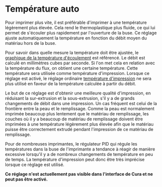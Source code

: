 Température auto
===

Pour imprimer plus vite, il est préférable d'imprimer à une température légèrement plus élevée. Cela rend le thermoplastique plus fluide, ce qui lui permet de s'écouler plus rapidement par l'ouverture de la buse. Ce réglage ajuste automatiquement la température en fonction du débit moyen du matériau hors de la buse.

Pour savoir dans quelle mesure la température doit être ajustée, le [graphique de la température d'écoulement](material_flow_temp_graph.md) est référencé. Le débit est calculé en millimètres cubes par seconde. Si l'on met cela en relation avec la température du flux, on obtient une certaine température. Cette température sera utilisée comme température d'impression. Lorsque ce réglage est activé, le réglage ordinaire [température d'impression](../material/material_print_temperature.md) ne sera plus utilisé en faveur de la température calculée à partir du débit.

Le but de ce réglage est d'obtenir une meilleure qualité d'impression, en réduisant la sur-extrusion et la sous-extrusion, s'il y a de grands changements de débit dans une impression. Un cas fréquent est celui de la frontière entre la peau et le remplissage. Comme la peau est normalement imprimée beaucoup plus lentement que le matériau de remplissage, les couches où il y a beaucoup de matériau de remplissage doivent être imprimées à une température légèrement plus élevée afin que le matériau puisse être correctement extrudé pendant l'impression de ce matériau de remplissage.

Pour de nombreuses imprimantes, le régulateur PID qui régule les températures dans la buse de l'imprimante a tendance à réagir de manière excessive lorsqu'il y a de nombreux changements de température en peu de temps. La température d'impression peut donc être très imprécise lorsque ce réglage est utilisé.

**Ce réglage n'est actuellement pas visible dans l'interface de Cura et ne peut pas être activé.**
